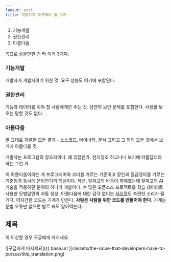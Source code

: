 ```yaml
---
layout: post
title: 개발자가 추구해야 할 가치
---
```


1. 기능개발
2. 권한관리
3. 아름다움

목표로 삼을만한 건 딱 이거 3개다.

### 기능개발

개발자가 개발자이기 위한 것. 요구 성능도 여기에 포함된다.

### 권한관리

기능과 데이터를 줘야 할 사람에게만 주는 것. 당연히 보안 문제를 포함한다. 사생활 보호는 말할 것도 없다.

### 아름다움

말 그대로 개발한 모든 결과 - 소스코드, 바이너리, 문서 그리고 그 외의 모든 것에서 보기에 아름다울 것.

개발자는 프로그램의 창조자이다. 왜 있잖은가. 천지창조 하고나니 보기에 아름답더라 하는 그런 거.

이 아름다움이라는 게 프로그래머와 코더를 가르는 기준이고 장인과 월급쟁이를 가르는 기준임과 동시에 은퇴연기의 핵심이다.
작년, 알파고의 바둑이 화제였는데 알파고의 AI 기술을 적용하던 분야의 하나가 개발이다. 수 많은 오픈소스 프로젝트를 학습 데이터로 사용한 모범답안의 자동 생성. 아름다움에 대한 감각 없이는 [사오정](https://namu.wiki/w/%EC%82%AC%EC%98%A4%EC%A0%95#toc)도 속편한 소리가 될 거다. 어지간한 코드는 기계가 만든다. **사람은 사람을 위한 코드를 만들어야 한다.** 기계는 문법 오류만 없으면 발로 짜도 알아먹는다.

## 제목

이 이상할 경우 구글에게 따지세요.

![구글에게 따지세요]({{ base.url }}/assets/the-value-that-developers-have-to-pursue/title_translation.png)
